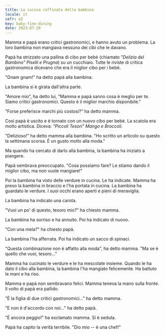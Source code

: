 ```yaml
---
title: La cucina raffinata della bambina
locale: it
cefr: a2
key: baby-fine-dining
date: 2023-07-20
---
```


Mamma e papà erano critici gastronomici, e hanno avuto un problema. La loro bambina non mangiava nessuno dei cibi che le davano.

Papà ha strizzato una pallina di cibo per bebè (chiamato *"Delizia del Bambino" Piselli e Prugna*) su un cucchiaio. Tutte le riviste di critica gastronomica dicevano che era il miglior cibo per i bebè.

"Gnam gnam!" ha detto papà alla bambina.

La bambina si è girata dall'altra parte.

"Amore mio", ha detto lui, "Mamma e papà sanno cosa è meglio per te. Siamo critici gastronomici. Questo è il miglior marchio disponibile."

"Forse preferisce marchi più costosi?" ha detto mamma.

Così papà è uscito e è tornato con un nuovo cibo per bebè. La scatola era molto artistica. Diceva: *"Piccoli Tesori" Mango e Broccoli*.

"Delizioso!" ha detto mamma alla bambina. "Ho scritto un articolo su questo la settimana scorsa. È un gusto molto alla moda."

Ma quando ha cercato di darlo alla bambina, la bambina ha iniziato a piangere.

Papà sembrava preoccupato. "Cosa possiamo fare? Le stiamo dando il miglior cibo, ma non vuole mangiare!"

Poi la bambina ha visto delle verdure in cucina. Le ha indicate. Mamma ha preso la bambina in braccio e l'ha portata in cucina. La bambina ha guardato le verdure. I suoi occhi erano aperti e pieni di meraviglia.

La bambina ha indicato una carota.

"Vuoi un po' di questo, tesoro mio?" ha chiesto mamma.

La bambina ha sorriso e ha annuito. Poi ha indicato di nuovo.

"Con una mela?" ha chiesto papà.

La bambina l'ha afferrata. Poi ha indicato un sacco di spinaci.

"Questa combinazione non è affatto alla moda", ha detto mamma. "Ma se è quello che vuoi, tesoro..."

Mamma ha cucinato le verdure e le ha mescolate insieme. Quando le ha dato il cibo alla bambina, la bambina l'ha mangiato felicemente. Ha battuto le mani e ha riso.

Mamma e papà non sembravano felici. Mamma teneva la mano sulla fronte. Il volto di papà era pallido.

"È la figlia di due critici gastronomici..." ha detto mamma.

"E non è d'accordo con noi..." ha detto papà.

"È ancora peggio!" ha esclamato mamma. Si è seduta.

Papà ha capito la verità terribile. "Dio mio -- è una chef!"